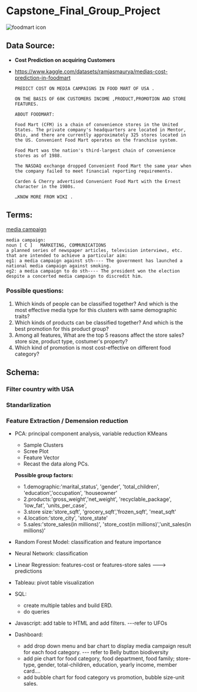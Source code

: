 # Capstone_Final_Group_Project

![foodmart icon](https://user-images.githubusercontent.com/105877888/194212188-13bd50bd-f078-464c-8bbe-8e88598a0667.jpeg)

## Data Source:
- **Cost Prediction on acquiring Customers**
- https://www.kaggle.com/datasets/ramjasmaurya/medias-cost-prediction-in-foodmart

  ```
  PREDICT COST ON MEDIA CAMPAIGNS IN FOOD MART OF USA .

  ON THE BASIS OF 60K CUSTOMERS INCOME ,PRODUCT,PROMOTION AND STORE FEATURES.

  ABOUT FOODMART:

  Food Mart (CFM) is a chain of convenience stores in the United States. The private company's headquarters are located in Mentor, Ohio, and there are currently approximately 325 stores located in the US. Convenient Food Mart operates on the franchise system.

  Food Mart was the nation's third-largest chain of convenience stores as of 1988.

  The NASDAQ exchange dropped Convenient Food Mart the same year when the company failed to meet financial reporting requirements.

  Carden & Cherry advertised Convenient Food Mart with the Ernest character in the 1980s.

  …KNOW MORE FROM WIKI .
  ```

## Terms: 
[media campaign](https://dictionary.cambridge.org/dictionary/english/media-campaign)
```
media campaign: 
noun [ C ]   MARKETING, COMMUNICATIONS
a planned series of newspaper articles, television interviews, etc. that are intended to achieve a particular aim:
eg1: a media campaign against sth---- The government has launched a national media campaign against smoking.
eg2: a media campaign to do sth---- The president won the election despite a concerted media campaign to discredit him.
```

### Possible questions:
1. Which kinds of people can be classified together? And which is the most effective media type for this clusters with same demographic traits?
2. Which kinds of products can be classified together? And which is the best promotion for this product group?
3. Among all features, What are the top 5 reasons affect the store sales? store size, product type, costumer's property?
4. Which kind of promotion is most cost-effective on different food category?



## Schema:

### Filter country with USA
### Standarlization

###  Feature Extraction / Demension reduction
- PCA: principal component analysis, variable reduction KMeans
  - Sample Clusters 
  - Scree Plot 
  - Feature Vector 
  - Recast the data along PCs. 
 
  **Possible group factors:** 
  - 1.demographic:'marital_status', 'gender', 'total_children', 'education','occupation', 'houseowner'
  - 2.products:'gross_weight','net_weight', 'recyclable_package', 'low_fat', 'units_per_case',
  - 3.store size:'store_sqft', 'grocery_sqft','frozen_sqft', 'meat_sqft' 
  - 4.location:'store_city', 'store_state'
  - 5.sales:'store_sales(in millions)', 'store_cost(in millions)','unit_sales(in millions)'

- Random Forest Model: classification and feature importance
- Neural Network: classification
- Linear Regression: features-cost or features-store sales ---> predictions



- Tableau: pivot table visualization
- SQL: 
  - create multiple tables and build ERD.
  - do queries
- Javascript: add table to HTML and add filters. ---refer to UFOs
- Dashboard: 
  - add drop down menu and bar chart to display media campaign result for each food category. --- refer to Belly button biodiversity
  - add pie chart for food category, food department, food family; store-type, gender, total-children, education, yearly income, member card....
  - add bubble chart for food category vs promotion, bubble size-unit sales.
